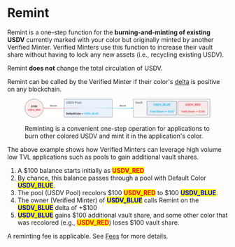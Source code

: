 # Remint

Remint is a one-step function for the **burning-and-minting of existing USDV** currently marked with your color but originally minted by another Verified Minter. Verified Minters use this function to increase their vault share without having to lock any new assets (i.e., recycling existing USDV).

Remint **does not** change the total circulation of USDV.

Remint can be called by the Verified Minter if their color's [delta](delta.md) is positive on any blockchain.

<figure><img src="../.gitbook/assets/remint (1).png" alt=""><figcaption><p>Reminting is a convenient one-step operation for applications to burn other colored USDV and mint it in the application's color.</p></figcaption></figure>

The above example shows how Verified Minters can leverage high volume low TVL applications such as pools to gain additional vault shares.

1. A $100 balance starts initially as <mark style="color:red;">**USDV\_RED**</mark>
2. By chance, this balance passes through a pool with Default Color <mark style="color:blue;">**USDV\_BLUE**</mark>.
3. The pool (USDV Pool) recolors $100 <mark style="color:red;">**USDV\_RED**</mark> to $100 <mark style="color:blue;">**USDV\_BLUE**</mark>.
4. The owner (Verified Minter) of <mark style="color:blue;">**USDV\_BLUE**</mark> calls Remint on the <mark style="color:blue;">**USDV\_BLUE**</mark> delta of +$100
5. <mark style="color:blue;">**USDV\_BLUE**</mark> gains $100 additional vault share, and some other color that was recolored (e.g., <mark style="color:red;">**USDV\_RED**</mark>) loses $100 vault share.

A reminting fee is applicable. See [Fees](parameters.md) for more details.
